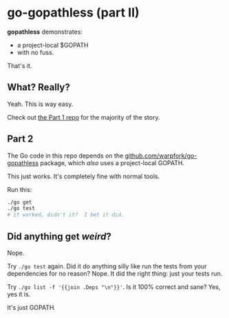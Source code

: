 go-gopathless (part II)
=======================

**gopathless** demonstrates:

- a project-local $GOPATH
- with no fuss.

That's it.


What?  Really?
--------------

Yeah.  This is way easy.

Check out [the Part 1 repo](https://github.com/warpfork/go-gopathless)
for the majority of the story.


Part 2
------

The Go code in this repo depends on the [github.com/warpfork/go-gopathless](https://github.com/warpfork/go-gopathless) package,
which *also* uses a project-local GOPATH.

This just works.  It's completely fine with normal tools.

Run this:

```bash
./go get
./go test
# it worked, didn't it?  I bet it did.
```


Did anything get *weird*?
-------------------------

Nope.

Try `./go test` again.  Did it do anything silly like run the tests from
your dependencies for no reason?  Nope.  It did the right thing:
just your tests run.

Try `./go list -f '{{join .Deps "\n"}}'`.  Is it 100% correct and sane?
Yes, yes it is.

It's just GOPATH.
